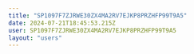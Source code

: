 ```yaml
---
title: "SP1097F7ZJRWE30ZX4MA2RV7EJKP8PRZHFP99T9A5"
date: 2024-07-21T18:45:53.215Z
user: SP1097F7ZJRWE30ZX4MA2RV7EJKP8PRZHFP99T9A5
layout: "users"
---
```

    